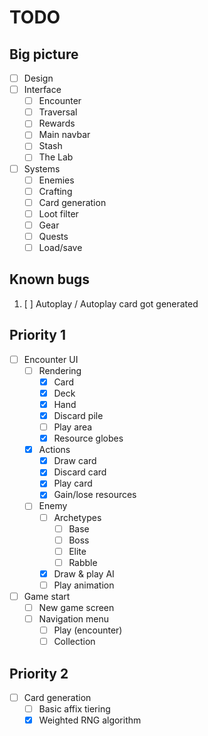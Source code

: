 # TODO

## Big picture

- [ ] Design
- [ ] Interface
  - [ ] Encounter
  - [ ] Traversal
  - [ ] Rewards
  - [ ] Main navbar
  - [ ] Stash
  - [ ] The Lab
- [ ] Systems
  - [ ] Enemies
  - [ ] Crafting
  - [ ] Card generation
  - [ ] Loot filter
  - [ ] Gear
  - [ ] Quests
  - [ ] Load/save

## Known bugs

1. [ ] Autoplay / Autoplay card got generated

## Priority 1

- [ ] Encounter UI
  - [ ] Rendering
    - [x] Card
    - [x] Deck
    - [x] Hand
    - [x] Discard pile
    - [ ] Play area
    - [x] Resource globes
  - [x] Actions
    - [x] Draw card
    - [x] Discard card
    - [x] Play card
    - [x] Gain/lose resources
  - [ ] Enemy
    - [ ] Archetypes
      - [ ] Base
      - [ ] Boss
      - [ ] Elite
      - [ ] Rabble
    - [x] Draw & play AI
    - [ ] Play animation
- [ ] Game start
  - [ ] New game screen
  - [ ] Navigation menu
    - [ ] Play (encounter)
    - [ ] Collection

## Priority 2

- [ ] Card generation
  - [ ] Basic affix tiering
  - [x] Weighted RNG algorithm